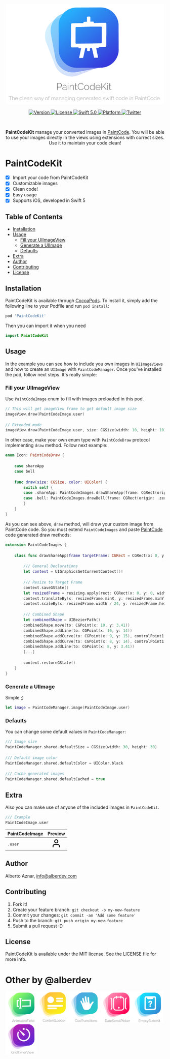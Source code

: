 
<p align="center">
   <img width="500" src="https://raw.githubusercontent.com/alberdev/PaintCodeKit/master/Images/header_PaintCodeKit.png" alt="PaintCodeKit  Logo">
</p>

<p align="center">
   <a href="https://cocoapods.org/pods/PaintCodeKit">
      <img src="https://img.shields.io/cocoapods/v/PaintCodeKit.svg?style=flat&colorB=2365c4" alt="Version">
   </a>
   <!--
   <a href="https://github.com/Carthage/Carthage">
      <img src="https://img.shields.io/badge/Carthage-compatible-4BC51D.svg?style=flat" alt="Carthage Compatible">
   </a>
   -->
   <a href="https://cocoapods.org/pods/PaintCodeKit">
      <img src="https://img.shields.io/cocoapods/l/PaintCodeKit.svg?style=flat)" alt="License">
   </a>
   <a href="https://developer.apple.com/swift/">
      <img src="https://img.shields.io/badge/Swift-5.0-blue.svg?style=flat&colorB=2365c4" alt="Swift 5.0">
   </a>
   <a href="https://cocoapods.org/pods/PaintCodeKit">
      <img src="https://img.shields.io/cocoapods/p/PaintCodeKit.svg?style=flat&colorB=2365c4" alt="Platform">
   </a>
   <!--
   <a href="https://alberdev.github.io/PaintCodeKit">
      <img src="https://github.com/alberdev/PaintCodeKit/blob/gh-pages/badge.svg" alt="Documentation">
   </a>
   -->
   <a href="https://twitter.com/alberdev/">
      <img src="https://img.shields.io/badge/Twitter-@alberdev-blue.svg?style=flat&colorB=2365c4" alt="Twitter">
   </a>
   
</p>

<br/>

<p align="center">
   <b>PaintCodeKit</b> manage your converted images in <a href="https://www.paintcodeapp.com" target="_blank">PaintCode</a>. You will be able to use your images directly in the views using extensions with correct sizes. Use it to maintain your code clean!
</p>


# PaintCodeKit

- [x] Import your code from PaintCodeKit
- [x] Customizable images
- [x] Clean code!
- [x] Easy usage
- [x] Supports iOS, developed in Swift 5

## Table of Contents

- [Installation](#installation)
- [Usage](#usage)
    - [Fill your UIImageView](#fillyouruiimageview)
    - [Generate a UIImage](#generateauiimage)
    - [Defaults](#defaults)
- [Extra](#extra)
- [Author](#author)
- [Contributing](#contributing)
- [License](#license)


## Installation

PaintCodeKit is available through [CocoaPods](https://cocoapods.org). To install
it, simply add the following line to your Podfile and run `pod install`:

```ruby
pod 'PaintCodeKit'
```

Then you can import it when you need

```swift
import PaintCodeKit
```

## Usage

In the example you can see how to include you own images in `UIImageViews` and how to create an `UIImage` with `PaintCodeManager`. Once you've installed the pod, follow next steps. It's really simple:

### Fill your UIImageView

Use `PaintCodeImage` enum to fill with images preloaded in this pod.

```swift
// This will get imageView frame to get default image size
imageView.draw(PaintCodeImage.user)

// Extended mode
imageView.draw(PaintCodeImage.user, size: CGSize(width: 10, height: 10), color: .white, cached: true)
```

In other case, make your own enum type with  `PaintCodeDraw` protocol implementing `draw` method. Follow next example:

```swift
enum Icon: PaintCodeDraw {

    case shareApp
    case bell

    func draw(size: CGSize, color: UIColor) {
        switch self {
        case .shareApp: PaintCodeImages.drawShareApp(frame: CGRect(origin: .zero, size: size), resizing: .aspectFit)
        case .bell: PaintCodeImages.drawBell(frame: CGRect(origin: .zero, size: size), resizing: .aspectFit)
        }
    }
}
```

As you can see above, `draw` method, will draw your custom image from PaintCode code. So you must extend `PaintCodeImages` and paste [PaintCode](https://www.paintcodeapp.com) code generated draw methods:

```swift
extension PaintCodeImages {

    class func drawShareApp(frame targetFrame: CGRect = CGRect(x: 0, y: 0, width: 400, height: 400), resizing: ResizingBehavior = .aspectFit) {

        /// General Declarations
        let context = UIGraphicsGetCurrentContext()!

        /// Resize to Target Frame
        context.saveGState()
        let resizedFrame = resizing.apply(rect: CGRect(x: 0, y: 0, width: 24, height: 24), target: targetFrame)
        context.translateBy(x: resizedFrame.minX, y: resizedFrame.minY)
        context.scaleBy(x: resizedFrame.width / 24, y: resizedFrame.height / 24)

        /// Combined Shape
        let combinedShape = UIBezierPath()
        combinedShape.move(to: CGPoint(x: 10, y: 3.41))
        combinedShape.addLine(to: CGPoint(x: 10, y: 14))
        combinedShape.addCurve(to: CGPoint(x: 9, y: 15), controlPoint1: CGPoint(x: 10, y: 14.55), controlPoint2: CGPoint(x: 9.55, y: 15))
        combinedShape.addCurve(to: CGPoint(x: 8, y: 14), controlPoint1: CGPoint(x: 8.45, y: 15), controlPoint2: CGPoint(x: 8, y: 14.55))
        combinedShape.addLine(to: CGPoint(x: 8, y: 3.41))
        [...]

        context.restoreGState()
    }
}
```


### Generate a UIImage

Simple ;)

```swift
let image = PaintCodeManager.image(PaintCodeImage.user)
```


### Defaults

You can change some default values in  `PaintCodeManager`:

```swift
/// Image size
PaintCodeManager.shared.defaultSize = CGSize(width: 30, height: 30)

/// Default image color
PaintCodeManager.shared.defaultColor = UIColor.black

/// Cache generated images
PaintCodeManager.shared.defaultCached = true
```

## Extra

Also you can make use of anyone of the included images in `PaintCodeKit`.

```swift
/// Example
PaintCodeImage.user
```

| PaintCodeImage | Preview 
| ------- | :-------:
| `.user`  | <img src="Images/Icons/user.png" width="30" height="30">

## Author

Alberto Aznar, info@alberdev.com

## Contributing

1. Fork it!
2. Create your feature branch: `git checkout -b my-new-feature`
3. Commit your changes: `git commit -am 'Add some feature'`
4. Push to the branch: `git push origin my-new-feature`
5. Submit a pull request :D

## License

PaintCodeKit is available under the MIT license. See the LICENSE file for more info.

# Other by @alberdev

<img align="left" width="100" src="https://raw.githubusercontent.com/alberdev/PaintCodeKit/master/Images/Pods/AnimatedField.png" alt="AnimatedField  Logo">
<img align="left" width="100" src="https://raw.githubusercontent.com/alberdev/PaintCodeKit/master/Images/Pods/ContentLoader.png" alt="ContentLoader  Logo">
<img align="left" width="100" src="https://raw.githubusercontent.com/alberdev/PaintCodeKit/master/Images/Pods/CiaoTransitions.png" alt="CiaoTransitions  Logo">
<img align="left" width="100" src="https://raw.githubusercontent.com/alberdev/PaintCodeKit/master/Images/Pods/DateScrollPicker.png" alt="DateScrollPicker  Logo">
<img align="left" width="100" src="https://raw.githubusercontent.com/alberdev/PaintCodeKit/master/Images/Pods/EmptyStateKit.png" alt="EmptyStateKit  Logo">
<img align="left" width="100" src="https://raw.githubusercontent.com/alberdev/PaintCodeKit/master/Images/Pods/GridTimerView.png" alt="GridTimerView  Logo">
